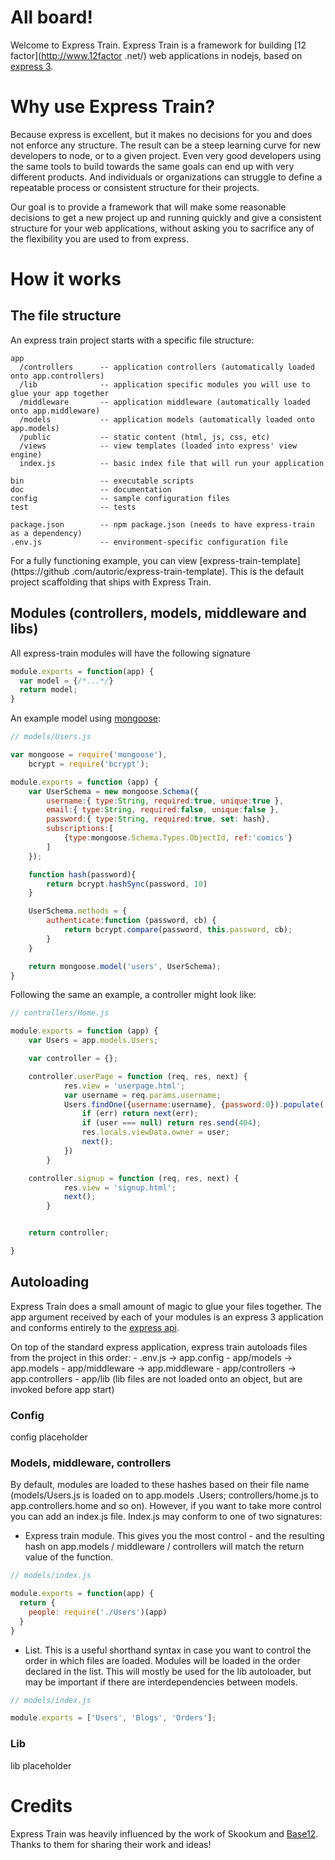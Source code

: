 # All board!

Welcome to Express Train. Express Train is a framework for building [12 factor](http://www.12factor
.net/) web applications in nodejs, based on [express 3](http://expressjs.com/).

# Why use Express Train?

Because express is excellent, but it makes no decisions for you and does not enforce any structure.  The result can be
a steep learning curve for new developers to node, or to a given project. Even very good developers using the same
tools to build towards the same goals can end up with very different products. And individuals or organizations can
struggle to define a repeatable process or consistent structure for their projects.

Our goal is to provide a framework that will make some reasonable decisions to get a new project up and running
quickly and give a consistent structure for your web applications, without asking you to sacrifice any of the
flexibility you are used to from express.

# How it works


## The file structure

An express train project starts with a specific file structure:

```
app
  /controllers      -- application controllers (automatically loaded onto app.controllers)
  /lib              -- application specific modules you will use to glue your app together
  /middleware       -- application middleware (automatically loaded onto app.middleware)
  /models           -- application models (automatically loaded onto app.models)
  /public           -- static content (html, js, css, etc)
  /views            -- view templates (loaded into express' view engine)
  index.js          -- basic index file that will run your application

bin                 -- executable scripts
doc                 -- documentation
config              -- sample configuration files
test                -- tests

package.json        -- npm package.json (needs to have express-train as a dependency)
.env.js             -- environment-specific configuration file
```

For a fully functioning example, you can view [express-train-template](https://github
.com/autoric/express-train-template). This is the default project scaffolding
that ships with Express Train.

## Modules (controllers, models, middleware and libs)

All express-train modules will have the following signature

```javascript
module.exports = function(app) {
  var model = {/*...*/}
  return model;
}
```

An example model using [mongoose](https://github.com/LearnBoost/mongoose):
```javascript
// models/Users.js

var mongoose = require('mongoose'),
    bcrypt = require('bcrypt');

module.exports = function (app) {
    var UserSchema = new mongoose.Schema({
        username:{ type:String, required:true, unique:true },
        email:{ type:String, required:false, unique:false },
        password:{ type:String, required:true, set: hash},
        subscriptions:[
            {type:mongoose.Schema.Types.ObjectId, ref:'comics'}
        ]
    });

    function hash(password){
        return bcrypt.hashSync(password, 10)
    }

    UserSchema.methods = {
        authenticate:function (password, cb) {
            return bcrypt.compare(password, this.password, cb);
        }
    }

    return mongoose.model('users', UserSchema);
}
```

Following the same an example, a controller might look like:
```javascript
// controllers/Home.js

module.exports = function (app) {
    var Users = app.models.Users;

    var controller = {};

    controller.userPage = function (req, res, next) {
            res.view = 'userpage.html';
            var username = req.params.username;
            Users.findOne({username:username}, {password:0}).populate('subscriptions').exec(function (err, user) {
                if (err) return next(err);
                if (user === null) return res.send(404);
                res.locals.viewData.owner = user;
                next();
            })
        }

    controller.signup = function (req, res, next) {
            res.view = 'signup.html';
            next();
        }


    return controller;

}
```

## Autoloading

Express Train does a small amount of magic to glue your files together.  The app argument received by each of your
modules is an express 3 application and conforms entirely to the [express api](http://expressjs.com/api.html).

On top of the standard express application, express train autoloads files from the project in this order:
    - .env.js -> app.config
    - app/models -> app.models
    - app/middleware -> app.middleware
    - app/controllers -> app.controllers
    - app/lib (lib files are not loaded onto an object, but are invoked before app start)

### Config

config placeholder

### Models, middleware, controllers

By default, modules are loaded to these hashes based on their file name (models/Users.js is loaded on to app.models
.Users;  controllers/home.js to app.controllers.home and so on). However, if you want to take more control
you can add an index.js file. Index.js may conform to one of two signatures:

 - Express train module. This gives you the most control - and the resulting hash on app.models / middleware /
controllers will match the return value of the function.
```javascript
// models/index.js

module.exports = function(app) {
  return {
    people: require('./Users')(app)
  }
}
```

 - List.  This is a useful shorthand syntax in case you want to control the order in which files are loaded. Modules
will be loaded in the order declared in the list. This will mostly be used for the lib autoloader,
but may be important if there are interdependencies between models.
```javascript
// models/index.js

module.exports = ['Users', 'Blogs', 'Orders'];
```

### Lib

lib placeholder

# Credits

Express Train was heavily influenced by the work of Skookum and [Base12](https://github.com/Skookum/base12).  Thanks
to them for sharing their work and ideas!